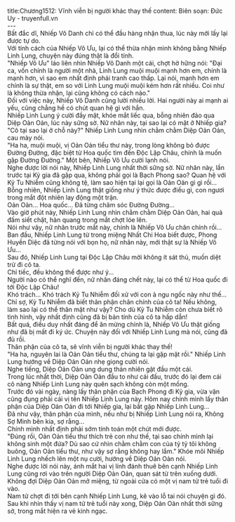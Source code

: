title:Chương1512: Vĩnh viễn bị người khác thay thế
content:
Biên soạn: Đức Uy - truyenfull.vn<br>---<br>Bất đắc dĩ, Nhiếp Vô Danh chỉ có thể đầu hàng nhận thua, lúc này mới lấy lại được tự do.<br>Với tính cách của Nhiếp Vô Ưu, lại có thể thừa nhận mình không bằng Nhiếp Linh Lung, chuyện này đúng thật là đổi tính.<br>"Nhiếp Vô Ưu" láo liên nhìn Nhiếp Vô Danh một cái, chợt hờ hững nói: "Đại ca, vốn chính là người một nhà, Linh Lung muội muội mạnh hơn em, chính là mạnh hơn, vì sao em nhất định phải tranh cao thấp. Lại nói, mạnh hơn em chính là sự thật, em so với Linh Lung muội muội kém hơn rất nhiều. Coi như là không thừa nhận, lại cũng không có cách nào."<br>Đối với việc này, Nhiếp Vô Danh cũng lười nhiều lời. Hai người này ai mạnh ai yếu, cũng chẳng hề có chút quan hệ gì với hắn.<br>Nhiếp Linh Lung ý cười đầy mặt, khóe mắt liếc qua, bỗng nhiên đảo qua Diệp Oản Oản, lúc này sững sờ. Nữ nhân này, tại sao lại có mặt ở Nhiếp gia?<br>"Cô tại sao lại ở chỗ này?" Nhiếp Linh Lung nhìn chằm chằm Diệp Oản Oản, cau mày nói.<br>"Ha ha, muội muội, vị Oản Oản tiểu thư này, trong lòng không bỏ được Đường Đường, đặc biệt từ Hoa quốc tìm đến Độc Lập Châu, chính là muốn gặp Đường Đường." Một bên, Nhiếp Vô Ưu cười lạnh nói.<br>Nghe được lời nói này, Nhiếp Linh Lung nhất thời sững sờ. Nữ nhân này, lần trước tại Kỷ gia đã gặp qua, không phải gọi là Bạch Phong sao? Quan hệ với Kỷ Tu Nhiễm cũng không tệ, làm sao hiện tại lại gọi là Oản Oản gì gì rồi...<br>Bỗng nhiên, Nhiếp Linh Lung thật giống như ý thức được điều gì, con ngươi trong mắt đột nhiên lay động một trận.<br>Oản Oản... Hoa quốc... Đã từng chăm sóc Đường Đường...<br>Vào giờ phút này, Nhiếp Linh Lung nhìn chằm chằm Diệp Oản Oản, hai quả đấm siết chặt, hàn quang trong mắt chợt lóe lên.<br>Nói như vậy, nữ nhân trước mắt này, chính là Nhiếp Vô Ưu chân chính rồi...<br>Ban đầu, Nhiếp Linh Lung từ trong miệng Nhất Chi Hoa biết được, Phong Huyền Diệc đã từng nói với bọn họ, nữ nhân này, mới thật sự là Nhiếp Vô Ưu...<br>Sau đó, Nhiếp Linh Lung tại Độc Lập Châu mời không ít sát thủ, muốn diệt trừ đi cô ta.<br>Chỉ tiếc, đều không thể được như ý...<br>Người nào có thể nghĩ đến, nữ nhân đáng chết này, lại có thể từ Hoa quốc đi tới Độc Lập Châu!<br>Khó trách... Khó trách Kỷ Tu Nhiễm đối xử với con ả ngu ngốc này như thế…<br>Chỉ sợ, Kỷ Tu Nhiễm đã biết thân phận chân chính của cô ta! Nếu không, làm sao lại có thể thân mật như vậy? Cho dù Kỷ Tu Nhiễm còn chưa biết rõ tình hình, vậy nhất định cũng đã bị bản tính của cô ta hấp dẫn!<br>Bất quá, điều duy nhất đáng để ăn mừng chính là, Nhiếp Vô Ưu thật giống như đã bị mất đi ký ức. Chuyện này đối với Nhiếp Linh Lung mà nói, cũng đã đủ rồi.<br>Thân phận của cô ta, sẽ vĩnh viễn bị người khác thay thế!<br>"Ha ha, nguyên lai là Oản Oản tiểu thư, chúng ta lại gặp mặt rồi." Nhiếp Linh Lung hướng về Diệp Oản Oản nhẹ giọng cười nói.<br>Nghe tiếng, Diệp Oản Oản ung dung thản nhiên gật đầu một cái.<br>Trong lúc nhất thời, Diệp Oản Oản đầu to như cái đấu, trước đó lại đem cái cô nàng Nhiếp Linh Lung này quên sạch không còn một mống.<br>Trước đó vài ngày, nàng lấy thân phận của Bạch Phong đi Kỷ gia, vừa vặn cũng đụng phải cái vị tên Nhiếp Linh Lung này. Hôm nay chính mình lấy thân phận của Diệp Oản Oản đi tới Nhiếp gia, lại bắt gặp Nhiếp Linh Lung...<br>Đã như vậy, thân phận của mình, nếu như bị Nhiếp Linh Lung nói ra, Không Sợ Minh bên kia, sợ rằng...<br>Chính mình nhất định phải sớm tính toán một chút mới được.<br>"Đúng rồi, Oản Oản tiểu thư thích trẻ con như thế, tại sao chính mình lại không sinh một đứa? Dù sao cứ nhìn chằm chằm con của tỷ tỷ tôi không buông, Oản Oản tiểu thư, như vậy sợ rằng không hay lắm." Khóe môi Nhiếp Linh Lung nhếch lên một nụ cười, hướng về Diệp Oản Oản nói.<br>Nghe được lời nói này, ánh mắt hai vị lính đánh thuê bên cạnh Nhiếp Linh Lung cũng rơi vào trên người Diệp Oản Oản, quan sát từ trên xuống dưới.<br>Không đợi Diệp Oản Oản mở miệng, từ ngoài cửa có một vị nam tử trẻ tuổi đi vào.<br>Nam tử chợt đi tới bên cạnh Nhiếp Linh Lung, kê vào lỗ tai nói chuyện gì đó.<br>Sau khi nhìn thấy vị nam tử trẻ tuổi này xong, Diệp Oản Oản nhất thời sững sờ, trong mắt hiện ra vẻ kinh ngạc.